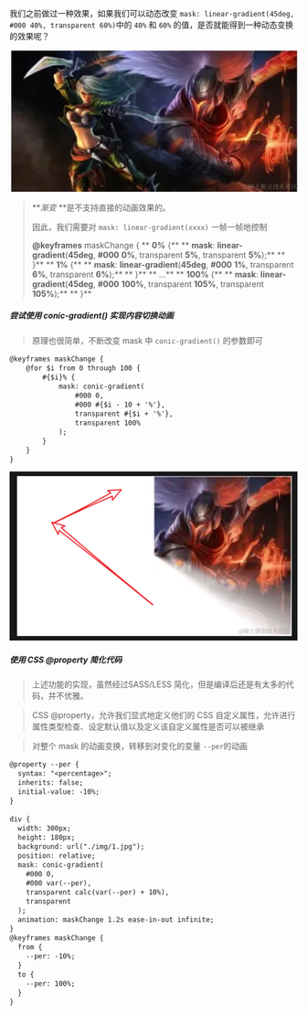 我们之前做过一种效果，如果我们可以动态改变 `mask: linear-gradient(45deg, #000 40%, transparent 60%)`中的 `40%` 和 `60%` 的值，是否就能得到一种动态变换的效果呢？

![1699459833200](image/mask实现图片切换动画/1699459833200.png)

> ***渐变* **是不支持直接的动画效果的。
>
> 因此，我们需要对 `mask: linear-gradient(xxxx)` 一帧一帧地控制
>
> **@keyframes** maskChange {
> **  **0%** {**
> **    **mask**: **linear-gradient**(**45deg**, **#000** **0%**, transparent **5%**, transparent **5%**);**
> **  }**
> **  **1%** {**
> **    **mask**: **linear-gradient**(**45deg**, **#000** **1%**, transparent **6%**, transparent **6%**);**
> **  }**
> **  ...**
> **  **100%** {**
> **    **mask**: **linear-gradient**(**45deg**, **#000** **100%**, transparent **105%**, transparent **105%**);**
> **  }**


##### 尝试使用 conic-gradient() 实现内容切换动画

> 原理也很简单，不断改变 mask 中 `conic-gradient()` 的参数即可

```
@keyframes maskChange {
    @for $i from 0 through 100 { 
        #{$i}% {
            mask: conic-gradient(
                #000 0, 
                #000 #{$i - 10 + '%'}, 
                transparent #{$i + '%'}, 
                transparent 100%
            );
        }
    }
}
```

![1699461075589](image/mask实现图片切换动画/1699461075589.png)


##### 使用 CSS @property 简化代码

> 上述功能的实现，虽然经过SASS/LESS 简化，但是编译后还是有太多的代码，并不优雅。

> CSS @property，允许我们显式地定义他们的 CSS 自定义属性，允许进行属性类型检查、设定默认值以及定义该自定义属性是否可以被继承

> 对整个 mask 的动画变换，转移到对变化的变量 `--per`的动画

```
@property --per {
  syntax: "<percentage>";
  inherits: false;
  initial-value: -10%;
}

div {
  width: 300px;
  height: 180px;
  background: url("./img/1.jpg");
  position: relative;
  mask: conic-gradient(
    #000 0,
    #000 var(--per),
    transparent calc(var(--per) + 10%),
    transparent
  );
  animation: maskChange 1.2s ease-in-out infinite;
}
@keyframes maskChange {
  from {
    --per: -10%;
  }
  to {
    --per: 100%;
  }
}
```
